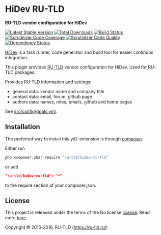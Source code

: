 HiDev RU-TLD
============

**RU-TLD vendor configuration for HiDev**

[![Latest Stable Version](https://poser.pugx.org/ru-tld/hidev-ru-tld/v/stable)](https://packagist.org/packages/ru-tld/hidev-ru-tld)
[![Total Downloads](https://poser.pugx.org/ru-tld/hidev-ru-tld/downloads)](https://packagist.org/packages/ru-tld/hidev-ru-tld)
[![Build Status](https://img.shields.io/travis/ru-tld/hidev-ru-tld.svg)](https://travis-ci.org/ru-tld/hidev-ru-tld)
[![Scrutinizer Code Coverage](https://img.shields.io/scrutinizer/coverage/g/ru-tld/hidev-ru-tld.svg)](https://scrutinizer-ci.com/g/ru-tld/hidev-ru-tld/)
[![Scrutinizer Code Quality](https://img.shields.io/scrutinizer/g/ru-tld/hidev-ru-tld.svg)](https://scrutinizer-ci.com/g/ru-tld/hidev-ru-tld/)
[![Dependency Status](https://www.versioneye.com/php/ru-tld:hidev-ru-tld/dev-master/badge.svg)](https://www.versioneye.com/php/ru-tld:hidev-ru-tld/dev-master)

[HiDev](https://github.com/hiqdev/hidev) is a task runner, code generator and build tool for easier continuos integration.

This plugin provides [RU-TLD](https://github.com/ru-tld) vendor configuration for HiDev.
Used for RU-TLD packages.

Provides RU-TLD information and settings:

- general data: vendor name and company title
- contact data: email, forum, github page
- authors data: names, roles, emails, github and home pages

See [src/config/goals.yml](src/config/goals.yml).

## Installation

The preferred way to install this yii2-extension is through [composer](http://getcomposer.org/download/).

Either run

```sh
php composer.phar require "ru-tld/hidev-ru-tld"
```

or add

```json
"ru-tld/hidev-ru-tld": "*"
```

to the require section of your composer.json.

## License

This project is released under the terms of the No license [license](LICENSE).
Read more [here](http://choosealicense.com/licenses/no-license).

Copyright © 2015-2016, RU-TLD (https://ru-tld.ru/)
